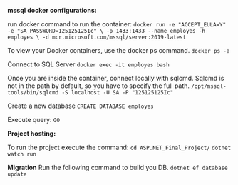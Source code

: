 **mssql docker configurations:**

run docker command to run the container:
`docker run -e "ACCEPT_EULA=Y" -e "SA_PASSWORD=125125125Ic" \ -p 1433:1433 --name employes -h employes \ -d mcr.microsoft.com/mssql/server:2019-latest`

To view your Docker containers, use the docker ps command. `docker ps -a`

Connect to SQL Server `docker exec -it employes bash`

Once you are inside the container, connect locally with sqlcmd. Sqlcmd is not in the path by default, so you have to specify the full path. `/opt/mssql-tools/bin/sqlcmd -S localhost -U SA -P "125125125Ic"`

Create a new database `CREATE DATABASE employes`

Execute query: `GO`

**Project hosting:**

To run the project execute the command:
`cd ASP.NET_Final_Project/`
`dotnet watch run`

**Migration**
Run the following command to build you DB.
` dotnet ef database update `